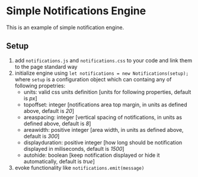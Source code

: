# Simple Notifications Engine

This is an example of simple notification engine.

## Setup

1. add `notifications.js` and `notifications.css` to your code and link them to the page standard way
2. initialize engine using `let notifications = new Notifications(setup);` where `setup` is a configuration object which can containg any of following propetries:
    - units: valid css units definition [units for following properties, default is _px_]
    - topoffset: integer [notifications area top margin, in units as defined above, default is _20_]
    - areaspacing: integer [vertical spacing of notifications, in units as defined above, default is _8_]
    - areawidth: positive integer [area width, in units as defined above, default is _300_]
    - displayduration: positive integer [how long should be notification displayed in miliseconds, default is _1500_]
    - autohide: boolean [keep notification displayed or hide it automatically, default is _true_]
3. evoke functionality like `notifications.emit(message)`
